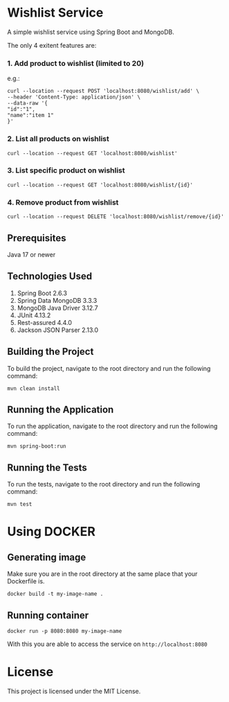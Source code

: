 # Wishlist Service
A simple wishlist service using Spring Boot and MongoDB.

The only 4 exitent features are:
### 1. Add product to wishlist (limited to 20)
e.g.:
```
curl --location --request POST 'localhost:8080/wishlist/add' \
--header 'Content-Type: application/json' \
--data-raw '{
"id":"1",
"name":"item 1"
}'
```
### 2. List all products on wishlist
```
curl --location --request GET 'localhost:8080/wishlist'
```
### 3. List specific product on wishlist
```
curl --location --request GET 'localhost:8080/wishlist/{id}'
```
### 4. Remove product from wishlist
```
curl --location --request DELETE 'localhost:8080/wishlist/remove/{id}'
```

## Prerequisites
Java 17 or newer

## Technologies Used
1. Spring Boot 2.6.3
2. Spring Data MongoDB 3.3.3
3. MongoDB Java Driver 3.12.7
3. JUnit 4.13.2
5. Rest-assured 4.4.0
6. Jackson JSON Parser 2.13.0

## Building the Project
To build the project, navigate to the root directory and run the following command:
```
mvn clean install
```
## Running the Application
To run the application, navigate to the root directory and run the following command:
```
mvn spring-boot:run
```

## Running the Tests
To run the tests, navigate to the root directory and run the following command:
```
mvn test
```
# Using DOCKER

## Generating image

Make sure you are in the root directory at the same place that your Dockerfile is.
```
docker build -t my-image-name .
```

## Running container
```
docker run -p 8080:8080 my-image-name
```

With this you are able to access the service on `http://localhost:8080`

# License
This project is licensed under the MIT License.